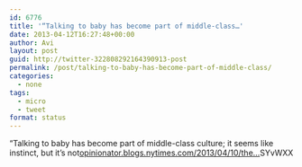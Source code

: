 ```yaml
---
id: 6776
title: '“Talking to baby has become part of middle-class…'
date: 2013-04-12T16:27:48+00:00
author: Avi
layout: post
guid: http://twitter-322808292164390913-post
permalink: /post/talking-to-baby-has-become-part-of-middle-class/
categories:
  - none
tags:
  - micro
  - tweet
format: status
---
```

“Talking to baby has become part of middle-class culture; it seems like instinct, but it’s not[opinionator.blogs.nytimes.com/2013/04/10/the…](http://opinionator.blogs.nytimes.com/2013/04/10/the-power-of-talking-to-your-baby/)SYvWXX